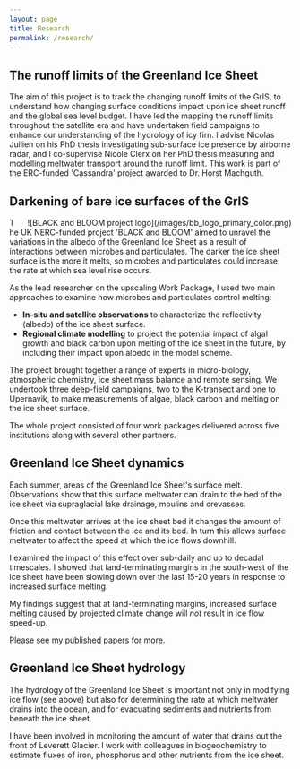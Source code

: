 ```yaml
---
layout: page
title: Research
permalink: /research/
---
```


## The runoff limits of the Greenland Ice Sheet

The aim of this project is to track the changing runoff limits of the GrIS, to understand how changing surface conditions impact upon ice sheet runoff and the global sea level budget. I have led the mapping the runoff limits throughout the satellite era and have undertaken field campaigns to enhance our understanding of the hydrology of icy firn. I advise Nicolas Jullien on his PhD thesis investigating sub-surface ice presence by airborne radar, and I co-supervise Nicole Clerx on her PhD thesis measuring and modelling meltwater transport around the runoff limit. This work is part of the ERC-funded 'Cassandra' project awarded to Dr. Horst Machguth.



## Darkening of bare ice surfaces of the GrIS
<div style="float:right; padding-left:20px" markdown="1">
![BLACK and BLOOM project logo](/images/bb_logo_primary_color.png)
</div>

The UK NERC-funded project 'BLACK and BLOOM' aimed to unravel the variations in the albedo of the Greenland Ice Sheet as a result of interactions between microbes and particulates. The darker the ice sheet surface is the more it melts, so microbes and particulates could increase the rate at which sea level rise occurs. 

As the lead researcher on the upscaling Work Package, I used two main approaches to examine how microbes and particulates control melting:

* **In-situ and satellite observations** to characterize the reflectivity (albedo) of the ice sheet surface. 
* **Regional climate modelling** to project the potential impact of algal growth and black carbon upon melting of the ice sheet in the future, by including their impact upon albedo in the model scheme.

The project brought together a range of experts in micro-biology, atmospheric chemistry, ice sheet mass balance and remote sensing. We undertook three deep-field campaigns, two to the K-transect and one to Upernavik, to make measurements of algae, black carbon and melting on the ice sheet surface. 

The whole project consisted of four work packages delivered across five institutions along with several other partners.


## Greenland Ice Sheet dynamics
Each summer, areas of the Greenland Ice Sheet's surface melt. Observations show that this surface meltwater can drain to the bed of the ice sheet via supraglacial lake drainage, moulins and crevasses. 

Once this meltwater arrives at the ice sheet bed it changes the amount of friction and contact between the ice and its bed. In turn this allows surface meltwater to affect the speed at which the ice flows downhill.

I examined the impact of this effect over sub-daily and up to decadal timescales. I showed that land-terminating margins in the south-west of the ice sheet have been slowing down over the last 15-20 years in response to increased surface melting. 

My findings suggest that at land-terminating margins, increased surface melting caused by projected climate change will *not* result in ice flow speed-up.

Please see my [published papers](/publications) for more.



## Greenland Ice Sheet hydrology

The hydrology of the Greenland Ice Sheet is important not only in modifying ice flow (see above) but also for determining the rate at which meltwater drains into the ocean, and for evacuating sediments and nutrients from beneath the ice sheet. 

I have been involved in monitoring the amount of water that drains out the front of Leverett Glacier. I work with colleagues in biogeochemistry to estimate fluxes of iron, phosphorus and other nutrients from the ice sheet.

